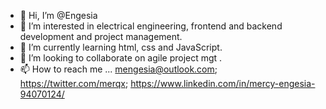 - 👋 Hi, I’m @Engesia
- 👀 I’m interested in electrical engineering, frontend and backend development and project management.
- 🌱 I’m currently learning html, css and JavaScript.
- 💞️ I’m looking to collaborate on agile project mgt .
- 📫 How to reach me ... mengesia@outlook.com; https://twitter.com/merqx; https://www.linkedin.com/in/mercy-engesia-94070124/

<!---
Engesia/Engesia is a ✨ special ✨ repository because its `README.md` (this file) appears on your GitHub profile.
You can click the Preview link to take a look at your changes.
--->
